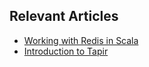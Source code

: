## Relevant Articles

- [Working with Redis in Scala](https://www.baeldung.com/scala/redis)
- [Introduction to Tapir](https://www.baeldung.com/scala/tapir)
